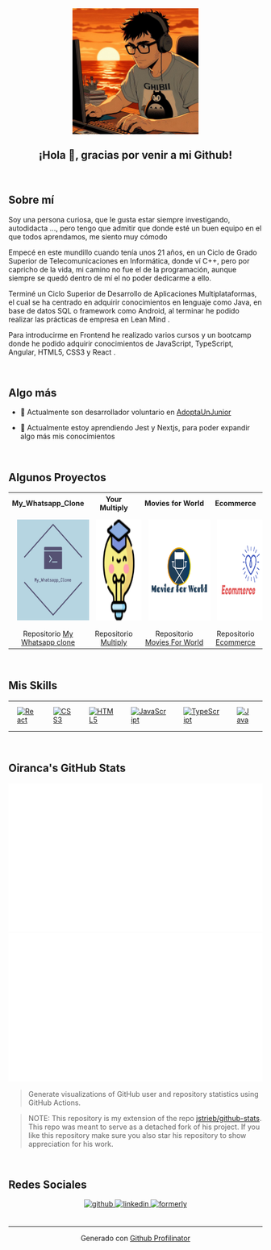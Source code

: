 
<div align="center">
<img src="img/avatar.jpeg" align="center" style="width: 250px; height: 250px" />
</div>  

 <div align="center"><h2>¡Hola 👋, gracias por venir a mi Github!</h2></div>  

<br/>

## Sobre mí  
Soy una persona curiosa, que le gusta estar siempre investigando, autodidacta ..., pero tengo que admitir que donde esté un buen equipo en el que todos aprendamos, me siento muy cómodo

Empecé en este mundillo cuando tenía unos 21 años, en un Ciclo de Grado Superior de Telecomunicaciones en Informática, donde ví C++, pero por capricho de la vida, mi camino no fue el de la programación, aunque siempre se quedó dentro de mí el no poder dedicarme a ello.

Terminé un Ciclo Superior de Desarrollo de Aplicaciones Multiplataformas, el cual se ha centrado en adquirir conocimientos en lenguaje como Java, en base de datos SQL o framework como Android, al terminar he podido realizar las prácticas de empresa en Lean Mind .

Para introducirme en Frontend he realizado varios cursos y un bootcamp donde he podido adquirir conocimientos de JavaScript, TypeScript, Angular, HTML5, CSS3 y React .  

<br/>

 ## Algo más  
- 🔭 Actualmente son desarrollador voluntario en [AdoptaUnJunior](https://adoptaunjunior.es/)  
  
- 🌱 Actualmente estoy aprendiendo Jest y Nextjs, para poder expandir algo más mis conocimientos  

<br/>  

 ## Algunos Proyectos 
 
<table>
	<tr>
	<th>My_Whatsapp_Clone</th>
	<th>Your Multiply</th>
    <th>Movies for World</th>
    <th>Ecommerce</th>
   	</tr>
 	<tr>
  	<td width="27%">
        <div align="center">  
        <img style="margin: 10px" src="img/logo_My_Whatsapp_Clone.png" alt="My Whatsapp clone Logo" height="200" />
        </div>
        </td>
   <td>
        <div align="center">  
        <img style="margin: 10px" src="img/logo_Multiply_white.png" alt="You Multiply Logo" height="200" />
        </div>
        </td>
   <td width="27%">
        <div align="center">  
        <img style="margin: 10px" src="img/logo_Moviesforworld_white.png" alt="Movies For World Logo" height="200" />
        </div>
        </td>
    <td>
        <div align="center">  
        <img style="margin: 10px" src="img/logo_ecommerce_white.png" alt="Ecommerce Logo" height="200" />
        </div>
	</td>
   	</tr>
		<tr>
  		<td>
        <div align="center">Repositorio <a href="https://github.com/Oiranca/whatsapp-clone" target="_blank">My Whatsapp clone</a></div>
      </td>
      <td>
        <div align="center">Repositorio <a href="https://github.com/Oiranca/multiply-game" target="_blank">Multiply</a></div>
      </td>
      <td>
        <div align="center">Repositorio <a href="https://github.com/Oiranca/movies_for_world" target="_blank">Movies For World</a></div>
      </td>
      <td>
        <div align="center">Repositorio <a href="https://github.com/Oiranca/ecommerce-backend" target="_blank">Ecommerce</a></div>
      </td>
    	</tr>
</table>

<br/>  


## Mis Skills   
<table>
  <tr>

<td> <a href="https://reactjs.org/" target="_blank"><img style="margin: 10px" src="https://profilinator.rishav.dev/skills-assets/react-original-wordmark.svg" alt="React" height="50" /></a>  </td>
<td> <a href="https://www.w3schools.com/css/" target="_blank"><img style="margin: 10px" src="https://profilinator.rishav.dev/skills-assets/css3-original-wordmark.svg" alt="CSS3" height="50" /></a> </td>  
<td> <a href="https://en.wikipedia.org/wiki/HTML5" target="_blank"><img style="margin: 10px" src="https://profilinator.rishav.dev/skills-assets/html5-original-wordmark.svg" alt="HTML5" height="50" /></a>  </td>
<td><a href="https://www.javascript.com/" target="_blank"><img style="margin: 10px" src="https://profilinator.rishav.dev/skills-assets/javascript-original.svg" alt="JavaScript" height="50" /></a>  </td>
<td> <a href="https://www.typescriptlang.org/" target="_blank"><img style="margin: 10px" src="https://profilinator.rishav.dev/skills-assets/typescript-original.svg" alt="TypeScript" height="50" /></a>  </td>
<td> <a href="https://www.java.com/" target="_blank"><img style="margin: 10px" src="https://profilinator.rishav.dev/skills-assets/java-original-wordmark.svg" alt="Java" height="50" /></a>  </td>
<td> <a href="https://nextjs.org/" target="_blank"><img style="margin: 10px" src="https://profilinator.rishav.dev/skills-assets/nextjs.png" alt="NextJS" height="50" /></a>  </td>
<td> <a href="https://www.tailwindcss.com/" target="_blank"><img style="margin: 10px" src="https://profilinator.rishav.dev/skills-assets/tailwindcss.svg" alt="Tailwind CSS" height="50" /></a>  </td>
<td> <a href="https://github.com/" target="_blank"><img style="margin: 10px" src="https://profilinator.rishav.dev/skills-assets/git-scm-icon.svg" alt="Git" height="50" /></a>  </td>
<td> <a href="https://www.mysql.com/" target="_blank"><img style="margin: 10px" src="https://profilinator.rishav.dev/skills-assets/mysql-original-wordmark.svg" alt="MySQL" height="50" /></a>  </td>
<td> <a href="https://nodejs.org/" target="_blank"><img style="margin: 10px" src="https://profilinator.rishav.dev/skills-assets/nodejs-original-wordmark.svg" alt="Node.js" height="50" /></a>  </td>
<td> <a href="https://www.postgresql.org/" target="_blank"><img style="margin: 10px" src="https://profilinator.rishav.dev/skills-assets/postgresql-original-wordmark.svg" alt="PostgreSQL" height="50" /></a>  </td>
</tr>
</table>  

<br/>  


## Oiranca's GitHub Stats  


![](https://raw.githubusercontent.com/Oiranca/github-stats/main/generated/overview.svg#gh-dark-mode-only)
![](https://raw.githubusercontent.com/Oiranca/github-stats/main/generated/languages.svg#gh-dark-mode-only)


> Generate visualizations of GitHub user and repository statistics using GitHub
Actions.

> NOTE: This repository is my extension of the repo [jstrieb/github-stats](https://github.com/jstrieb/github-stats). This repo was meant to serve as a detached fork of his project. If you like this repository make sure you also star his repository to show appreciation for his work. 

<br/> 

## Redes Sociales  

<div align="center">
<a href="https://github.com/Oiranca" target="_blank">
<img src=https://img.shields.io/badge/github-%2324292e.svg?&style=for-the-badge&logo=github&logoColor=white alt=github style="margin-bottom: 5px;" />
</a>
  <a href="https://linkedin.com/in/samuel-romero-arbelo" target="_blank">
<img src=https://img.shields.io/badge/linkedin-%231E77B5.svg?&style=for-the-badge&logo=linkedin&logoColor=white alt=linkedin style="margin-bottom: 5px;" />
</a>  
<a href="https://twitter.com/Oiranca" target="_blank">
<img src=https://img.shields.io/badge/Twitter-%2324292e.svg?&style=for-the-badge&logo=x&logoColor=white alt=formerly Twitter style="margin-bottom: 5px;" />
</a>
</div>
  
<br/>  

----
  <div align="center">Generado con <a href="https://profilinator.rishav.dev/" target="_blank">Github Profilinator</a></div>

